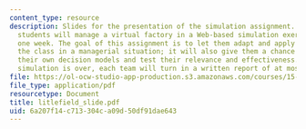 ```yaml
---
content_type: resource
description: Slides for the presentation of the simulation assignment. Teams of three
  students will manage a virtual factory in a Web-based simulation exercise for about
  one week. The goal of this assignment is to let them adapt and apply concepts from
  the class in a managerial situation; it will also give them a chance to formalize
  their own decision models and test their relevance and effectiveness. After the
  simulation is over, each team will turn in a written report of at most four pages.
file: https://ol-ocw-studio-app-production.s3.amazonaws.com/courses/15-760b-introduction-to-operations-management-spring-2004/6a207f14c713304ca09d50df91dae643_litlefield_slide.pdf
file_type: application/pdf
resourcetype: Document
title: litlefield_slide.pdf
uid: 6a207f14-c713-304c-a09d-50df91dae643
---
```

